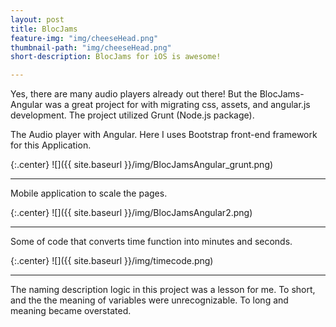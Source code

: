 ```yaml
---
layout: post
title: BlocJams
feature-img: "img/cheeseHead.png"
thumbnail-path: "img/cheeseHead.png"
short-description: BlocJams for iOS is awesome!

---
```

Yes, there are many audio players already out there! But the BlocJams-Angular was a great project for  with migrating css, assets, and angular.js development.  The project utilized Grunt (Node.js package). 

The Audio player with Angular. Here I uses Bootstrap front-end framework for this Application.

{:.center}
![]({{ site.baseurl }}/img/BlocJamsAngular_grunt.png)

---
Mobile application to scale the pages.

{:.center}
![]({{ site.baseurl }}/img/BlocJamsAngular2.png)

---

Some of code that converts time function into minutes and seconds.

{:.center}
![]({{ site.baseurl }}/img/timecode.png)

---
The naming description logic in this project was a lesson for me. To short, and the the meaning of variables were unrecognizable. To long and meaning became overstated. 

